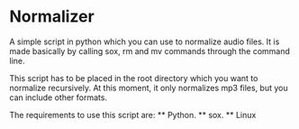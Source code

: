 # Normalizer
A simple script in python which you can use to normalize audio files. It is made basically by calling sox, rm and mv commands through the command line.

This script has to be placed in the root directory which you want to normalize recursively. At this moment, it only normalizes mp3 files, but you can include other formats.

The requirements to use this script are:
  ** Python.
  ** sox.
  ** Linux
